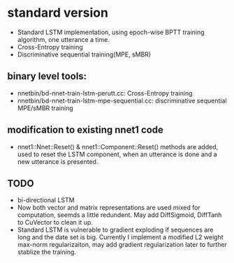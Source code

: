 # standard version
* Standard LSTM implementation, using epoch-wise BPTT training algorithm, one utterance a time.
* Cross-Entropy training
* Discriminative sequential training(MPE, sMBR)

## binary level tools:
* nnetbin/bd-nnet-train-lstm-perutt.cc: Cross-Entropy training
* nnetbin/bd-nnet-train-lstm-mpe-sequential.cc: discriminative sequential MPE/sMBR training

## modification to existing nnet1 code
* nnet1::Nnet::Reset() & nnet1::Component::Reset() methods are added, used to reset the LSTM component, when an utterance is done and a new utterance is presented.

## TODO
* bi-directional LSTM  
* Now both vector and matrix representations are used mixed for computation, seemds a little redundent. May add DiffSigmoid, DiffTanh to CuVector to clean it up.
* Standard LSTM is vulnerable to gradient exploding if sequences are long and the date set is big. Currently I implement a modified L2 weight max-norm regularizaiton, may add gradient regularization later to further stablize the training.
